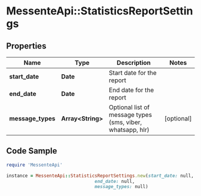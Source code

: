 # MessenteApi::StatisticsReportSettings

## Properties

Name | Type | Description | Notes
------------ | ------------- | ------------- | -------------
**start_date** | **Date** | Start date for the report | 
**end_date** | **Date** | End date for the report | 
**message_types** | **Array&lt;String&gt;** | Optional list of message types (sms, viber, whatsapp, hlr) | [optional] 

## Code Sample

```ruby
require 'MessenteApi'

instance = MessenteApi::StatisticsReportSettings.new(start_date: null,
                                 end_date: null,
                                 message_types: null)
```


